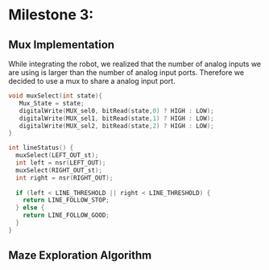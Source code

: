 # Milestone 3: 

## Mux Implementation

While integrating the robot, we realized that the number of analog inputs we are using is larger than the number of analog input ports. Therefore we decided to use a mux to share a analog input port.

```cpp
void muxSelect(int state){
   Mux_State = state;
   digitalWrite(MUX_sel0, bitRead(state,0) ? HIGH : LOW);
   digitalWrite(MUX_sel1, bitRead(state,1) ? HIGH : LOW);
   digitalWrite(MUX_sel2, bitRead(state,2) ? HIGH : LOW);
}
```

```cpp
int lineStatus() {
  muxSelect(LEFT_OUT_st);
  int left = nsr(LEFT_OUT);
  muxSelect(RIGHT_OUT_st);
  int right = nsr(RIGHT_OUT);
  
  if (left < LINE_THRESHOLD || right < LINE_THRESHOLD) {
    return LINE_FOLLOW_STOP;
  } else {
    return LINE_FOLLOW_GOOD;
  }
}
```


## Maze Exploration Algorithm
<script type="text/javascript" src="https://asciinema.org/a/lCf5EbSOk9DVuMELJmQMCry2a.js" id="asciicast-lCf5EbSOk9DVuMELJmQMCry2a" async></script>


